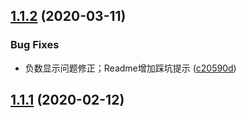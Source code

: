 ## [1.1.2](https://github.com/cumt-robin/ncov_weapp/compare/v1.1.1...v1.1.2) (2020-03-11)


### Bug Fixes

* 负数显示问题修正；Readme增加踩坑提示 ([c20590d](https://github.com/cumt-robin/ncov_weapp/commit/c20590d3fae9a4d8397ed1c19e603f24693e46ab))



## [1.1.1](https://github.com/cumt-robin/ncov_weapp/compare/v1.1.0...v1.1.1) (2020-02-12)



